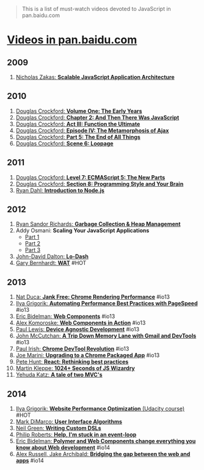 > This is a list of must-watch videos devoted to JavaScript in pan.baidu.com

# [Videos in pan.baidu.com](http://yun.baidu.com/s/1qWK3FDM)

## 2009
1. [Nicholas Zakas: **Scalable JavaScript Application Architecture**](http://yun.baidu.com/share/link?shareid=106394575&uk=253097117&fid=541092081697276)

## 2010
1. [Douglas Crockford: **Volume One: The Early Years**](http://yun.baidu.com/share/link?shareid=106394575&uk=253097117&fid=133609862687673)
2. [Douglas Crockford: **Chapter 2: And Then There Was JavaScript**](http://yun.baidu.com/share/link?shareid=106394575&uk=253097117&fid=1115103970336371)
3. [Douglas Crockford: **Act III: Function the Ultimate**](http://yun.baidu.com/share/link?shareid=106394575&uk=253097117&fid=246668199940694)
4. [Douglas Crockford: **Episode IV: The Metamorphosis of Ajax**](http://yun.baidu.com/share/link?shareid=106394575&uk=253097117&fid=626092472176652)
5. [Douglas Crockford: **Part 5: The End of All Things**](http://yun.baidu.com/share/link?shareid=106394575&uk=253097117&fid=199078282645540)
6. [Douglas Crockford: **Scene 6: Loopage**](http://yun.baidu.com/share/link?shareid=106394575&uk=253097117&fid=520669832083606)

## 2011
1. [Douglas Crockford: **Level 7: ECMAScript 5: The New Parts**](https://www.youtube.com/watch?v=UTEqr0IlFKY)
2. [Douglas Crockford: **Section 8: Programming Style and Your Brain**](https://www.youtube.com/watch?v=taaEzHI9xyY)
3. [Ryan Dahl: **Introduction to Node.js**](https://www.youtube.com/watch?v=jo_B4LTHi3I)

## 2012
1. [Ryan Sandor Richards: **Garbage Collection & Heap Management**](http://vimeo.com/45140516)
2. Addy Osmani: **Scaling Your JavaScript Applications** 
	* [Part 1](http://vimeo.com/35924671)
	* [Part 2](http://vimeo.com/35924733) 
	* [Part 3](http://vimeo.com/35990666)
3. [John-David Dalton: **Lo-Dash**](https://www.youtube.com/watch?v=dpPy4f_SeEk)
4. [Gary Bernhardt: **WAT**](https://www.destroyallsoftware.com/talks/wat) #HOT

## 2013
1. [Nat Duca: **Jank Free: Chrome Rendering Performance**](https://www.youtube.com/watch?v=n8ep4leoN9A&feature=youtu.be) #io13
2. [Ilya Grigorik: **Automating Performance Best Practices with PageSpeed**](https://www.youtube.com/watch?v=uR5urTx8S4E&feature=youtu.be) #io13
3. [Eric Bidelman: **Web Components**](https://www.youtube.com/watch?v=fqULJBBEVQE&feature=youtu.be) #io13
4. [Alex Komoroske: **Web Components in Action**](https://www.youtube.com/watch?v=0g0oOOT86NY&feature=youtu.be) #io13
5. [Paul Lewis: **Device Agnostic Development**](https://www.youtube.com/watch?v=055ekKZk7mc&feature=youtu.be) #io13
6. [John McCutchan: **A Trip Down Memory Lane with Gmail and DevTools**](https://www.youtube.com/watch?v=x9Jlu_h_Lyw&feature=youtu.be) #io13
7. [Paul Irish: **Chrome DevTool Revolution**](https://www.youtube.com/watch?v=x6qe_kVaBpg&feature=youtu.be) #io13
8. [Joe Marini: **Upgrading to a Chrome Packaged App**](https://www.youtube.com/watch?v=e0W2szZ2qhg&feature=youtu.be) #io13
9. [Pete Hunt: **React: Rethinking best practices**](https://www.youtube.com/watch?v=x7cQ3mrcKaY)
10. [Martin Kleppe: **1024+ Seconds of JS Wizardry**](https://www.youtube.com/watch?v=RTxtiLp1C8Y)
11. [Yehuda Katz: **A tale of two MVC's**](https://www.youtube.com/watch?v=s1dhXamEAKQ)

## 2014
1. [Ilya Grigorik: **Website Performance Optimization** (Udacity course)](https://www.udacity.com/course/ud884) #HOT
2. [Mark DiMarco: **User Interface Algorithms**](https://www.youtube.com/watch?v=90NsjKvz9Ns&index=2&list=PL37ZVnwpeshFXOP2lqCUykYPXYNsK_fgN)
3. [Neil Green: **Writing Custom DSLs**](https://www.youtube.com/watch?v=lm4jEcnWeKI&index=11&list=PL37ZVnwpeshFXOP2lqCUykYPXYNsK_fgN)
4. [Philip Roberts: **Help, I'm stuck in an event-loop**](http://vimeo.com/96425312)
5. [Eric Bidelman: **Polymer and Web Components change everything you know about Web development**](https://www.youtube.com/watch?v=8OJ7ih8EE7s) #io14 
6. [Alex Russell, Jake Archibald: **Bridging the gap between the web and apps**](https://www.youtube.com/watch?v=_yy0CDLnhMA) #io14
